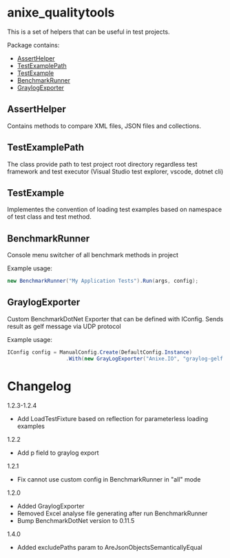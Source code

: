 # anixe_qualitytools

This is a set of helpers that can be useful in test projects.

Package contains:
- [AssertHelper](#asserthelper)
- [TestExamplePath](#testexamplepath)
- [TestExample](#testexample)
- [BenchmarkRunner](#benchmarkrunner)
- [GraylogExporter](#graylogexporter)

## AssertHelper

Contains methods to compare XML files, JSON files and collections.

## TestExamplePath

The class provide path to test project root directory regardless test framework and test executor (Visual Studio test explorer, vscode, dotnet cli)

## TestExample

Implementes the convention of loading test examples based on namespace of test class and test method.

## BenchmarkRunner

Console menu switcher of all benchmark methods in project

Example usage:

```cs
new BenchmarkRunner("My Application Tests").Run(args, config);
```

## GraylogExporter

Custom BenchmarkDotNet Exporter that can be defined with IConfig. Sends result as gelf message via UDP protocol

Example usage:

```cs
IConfig config = ManualConfig.Create(DefaultConfig.Instance)
                   .With(new GrayLogExporter("Anixe.IO", "graylog-gelf.xxx.com", 5558))
```

# Changelog

1.2.3-1.2.4
* Add LoadTestFixture based on reflection for parameterless loading examples

1.2.2
* Add p field to graylog export


1.2.1
* Fix cannot use custom config in BenchmarkRunner in "all" mode

1.2.0
* Added GraylogExporter
* Removed Excel analyse file generating after run BenchmarkRunner
* Bump BenchmarkDotNet version to 0.11.5

1.4.0
* Added excludePaths param to AreJsonObjectsSemanticallyEqual